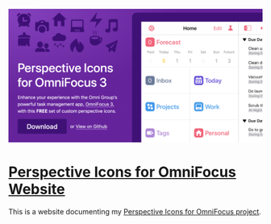[![Perspective Icons for OmniFocus Website](Icon-Banner.png)](https://omnifocusicons.josh-hughes.com)

# [Perspective Icons for OmniFocus Website](https://omnifocusicons.josh-hughes.com)

This is a website documenting my [Perspective Icons for OmniFocus project](https://github.com/deaghean/omnifocus-perspective-icons).